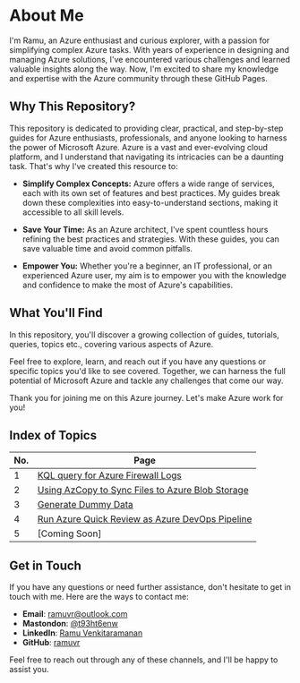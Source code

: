 # About Me

I'm Ramu, an Azure enthusiast and curious explorer, with a passion for simplifying complex Azure tasks. With years of experience in designing and managing Azure solutions, I've encountered various challenges and learned valuable insights along the way. Now, I'm excited to share my knowledge and expertise with the Azure community through these GitHub Pages.

## Why This Repository?

This repository is dedicated to providing clear, practical, and step-by-step guides for Azure enthusiasts, professionals, and anyone looking to harness the power of Microsoft Azure. Azure is a vast and ever-evolving cloud platform, and I understand that navigating its intricacies can be a daunting task. That's why I've created this resource to:

- **Simplify Complex Concepts:** Azure offers a wide range of services, each with its own set of features and best practices. My guides break down these complexities into easy-to-understand sections, making it accessible to all skill levels.

- **Save Your Time:** As an Azure architect, I've spent countless hours refining the best practices and strategies. With these guides, you can save valuable time and avoid common pitfalls.

- **Empower You:** Whether you're a beginner, an IT professional, or an experienced Azure user, my aim is to empower you with the knowledge and confidence to make the most of Azure's capabilities.

## What You'll Find

In this repository, you'll discover a growing collection of guides, tutorials, queries, topics etc., covering various aspects of Azure.

Feel free to explore, learn, and reach out if you have any questions or specific topics you'd like to see covered. Together, we can harness the full potential of Microsoft Azure and tackle any challenges that come our way.

Thank you for joining me on this Azure journey. Let's make Azure work for you!

## Index of Topics

| No. | Page                                                                                     |
| --- | ---------------------------------------------------------------------------------------- |
| 1   | [KQL query for Azure Firewall Logs](https://ramuvr.github.io/kql-firewall)               |
| 2   | [Using AzCopy to Sync Files to Azure Blob Storage](https://ramuvr.github.io/azcopy-sync) |
| 3   | [Generate Dummy Data](https://ramuvr.github.io/generate-dummy-data)                      |
| 4   | [Run Azure Quick Review as Azure DevOps Pipeline](https://ramuvr.github.io/azure-quick-review) |
| 5   | [Coming Soon]                                                                            |

## Get in Touch

If you have any questions or need further assistance, don't hesitate to get in touch with me. Here are the ways to contact me:

- **Email**: [ramuvr@outlook.com](mailto:ramuvr@outlook.com)
- **Mastondon**: [@t93ht6enw](https://infosec.exchange/@t93ht6enw)
- **LinkedIn**: [Ramu Venkitaramanan](https://www.linkedin.com/in/ramuvr/)
- **GitHub**: [ramuvr](https://github.com/ramuvr)

Feel free to reach out through any of these channels, and I'll be happy to assist you.
